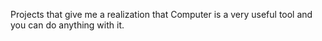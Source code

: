 Projects that give me a realization that Computer is a very useful tool and you can do anything with it.